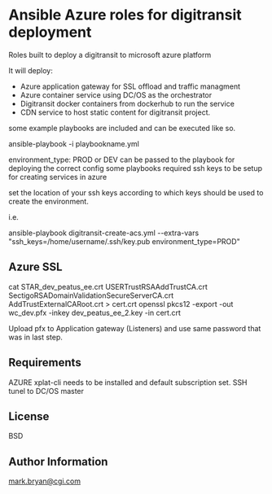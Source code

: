 Ansible Azure roles for digitransit deployment
=========

Roles built to deploy a digitransit to microsoft azure platform 

It will deploy: 

* Azure application gateway for SSL offload and traffic managment
* Azure container service using DC/OS as the orchestrator
* Digitransit docker containers from dockerhub to run the service
* CDN service to host static content for digitransit project. 


some example playbooks are included and can be executed like so.

ansible-playbook -i playbookname.yml 

environment_type: PROD or DEV can be passed to the playbook for deploying the correct config
some playbooks required ssh keys to be setup for creating services in azure

set the location of your ssh keys according to which keys should be used to create the environment. 

i.e. 

ansible-playbook digitransit-create-acs.yml --extra-vars "ssh_keys=/home/username/.ssh/key.pub environment_type=PROD"

Azure SSL 
-----------
cat STAR_dev_peatus_ee.crt USERTrustRSAAddTrustCA.crt SectigoRSADomainValidationSecureServerCA.crt AddTrustExternalCARoot.crt > cert.crt
openssl pkcs12 -export -out wc_dev.pfx -inkey dev_peatus_ee_2.key -in  cert.crt
<enter random password>

Upload pfx to Application gateway (Listeners) and use same password that was in last step.


Requirements
------------

AZURE xplat-cli needs to be installed and default subscription set. 
SSH tunel to DC/OS master


License
-------

BSD


Author Information
------------------

mark.bryan@cgi.com
